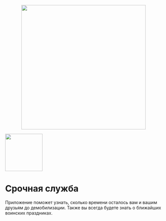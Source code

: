 <p align="center"><a href="https://laravel.com" target="_blank"><img src="https://raw.githubusercontent.com/laravel/art/master/logo-lockup/5%20SVG/2%20CMYK/1%20Full%20Color/laravel-logolockup-cmyk-red.svg" width="400"></a></p>

[<img width="120" src="https://vk.com/images/apps/mini_apps/vk_mini_apps_logo.svg">](https://vk.com/services)

# Срочная служба

Приложение поможет узнать, сколько времени осталось вам и вашим друзьям до демобилизации. Также вы всегда будете знать о ближайших воинских праздниках.
